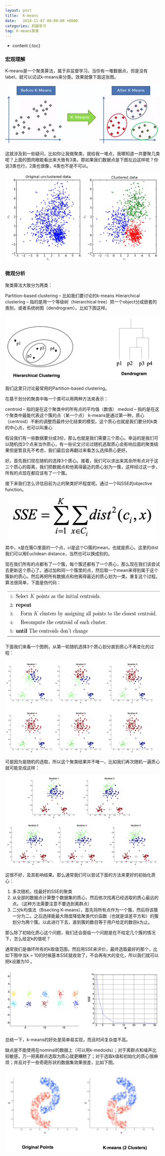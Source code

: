 ```yaml
---
layout: post
title:  K-means
date:   2018-11-07 00:00:00 +0800
categories: 机器学习
tag: K-means聚类
---
```


* content
{:toc}


### 宏观理解
K-means是一个聚类算法，属于非监督学习。当你有一堆数据点，但是没有label，就可以试试k-means来分类。效果就像下面这张图。

<p align="center"> 
  <img src="/imgs/kmeans/1.png">
</p>

这就涉及到一些疑问，比如你让我做聚类，就给我一堆点，我哪知道一共要聚几类呢？上面的图肉眼能看出来大致有3类，那如果我们数据点是下图左边这样呢？你说3类也行，2类也很像，4类也不是不可以。

 <p align="center"> 
  <img src="/imgs/kmeans/2.png">
</p>

### 微观分析
聚类算法大致分为两类：

Partition-based clustering – 比如我们要讨论的k-means
Hierarchical clustering – 指的是用一个等级树（hierarchical tree）把一个object分成嵌套的类别，或者系统树图（dendrogram）。比如下图这样。

<p align="center"> 
  <img src="/imgs/kmeans/3.png">
</p>

我们这里只讨论最常用的Partition-based clustering。

在基于划分的聚类中每一个类可以用两种方法来表示：

centroid – 指的是在这个聚类中的所有点的平均值（数值）
medoid – 指的是在这个聚类中最能代表这个簇的点（某一个点）
k-means是通过第一种，质心（centroid）不断的调整而最终分化结束的模型。这个质心也就是我们要分的k类的中心点，也可以叫重心

假设我们有一些数据要分成3份，那么也就是我们需要三个质心。幸运的是我们可以随机找3个点来当作质心，有一些论文讨论过随机选取质心会影响后面的聚类结果但是暂且先不考虑，我们最后会再翻过来看怎么选择质心更好。

好。首先我们现在随机的选择3个质心。接着，我们可以求出来其余所有点对于这三个质心的距离，我们把数据点和他离得最近的质心划为一簇，这样经过这一步，所有的点现在都应该有了一个簇。

接下来我们怎么评估目前为止的聚类好坏程度呢。通过一个叫SSE的objective function。

<p align="center"> 
  <img src="/imgs/kmeans/4.png">
</p>

其中，x是在簇Ci里面的一个点，ci是这个Ci簇的mean，也就是质心。这里的dist我们可以用Euclidean distance，当然也可以换成别的。

现在我们所有的点都有了一个簇，每个簇还都有了一个质心，那么现在我们该尝试去更新这个质心了。通过加和同一个簇里的点，然后取一个mean来得到属于这个簇新的质心。然后再把所有数据点和他离得最近的质心划为一类。重复这个过程。算法很简单，下面是伪代码：

<p align="center"> 
  <img src="/imgs/kmeans/5.png">
</p>

下面我们来看一个图例，从第一轮随机选择3个质心划分直到质心不再变化的过程：

<p align="center"> 
  <img src="/imgs/kmeans/6.png">
</p>

可是因为是随机的选取，所以这个聚类结果并不唯一，比如我们再次随机一遍质心就可能变成这样：

<p align="center"> 
  <img src="/imgs/kmeans/7.png">
</p>

这很不好，及其影响结果。那么通常我们可以尝试下面的方法来更好的初始化质心：

1. 多次随机，找最好的SSE的聚类
2. 从全部的数据点计算整个数据集的质心，然后依次找离已经选取的质心最远的点。（这种方法需要注意不要选到离群点）
3. 二分k均值法（Bisecting K-means），首先将所有点作为一个簇，然后将该簇一分为二。之后选择能最大限度降低聚类代价函数（也就是误差平方和）的簇划分为两个簇。以此进行下去，直到簇的数目等于用户给定的数目k为止。

那么除了初始化质心这个问题，我们还会面临一个问题是在不给定几个簇的情况下，怎么给定k的值呢？

通常我们是循环所有的k取值范围，然后用SSE来评价，最终选取最好的那个，比如下图中当k = 10的时候基本SSE就收敛了，不会再有大的变化，所以我们就可以把k设置为10 。

<p align="center"> 
  <img src="/imgs/kmeans/8.png">
</p>

总结一下，k-means的好处是简单易实现，而且时间复杂度不高。

缺点是不能使用在nominal的数据上（可以用k-medoids）；对于离群点和噪声比较敏感，万一把离群点选取为质心就更糟糕了；对于选取k值和初始化的质心很麻烦；并且对于一些奇葩形状的数据集效果很差，比如下图。

<p align="center"> 
  <img src="/imgs/kmeans/9.png">
</p>
